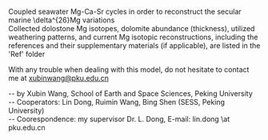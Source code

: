 Coupled seawater Mg-Ca-Sr cycles in order to reconstruct the secular marine \delta^{26}Mg variations  
Collected dolostone Mg isotopes, dolomite abundance (thickness), utilized weathering patterns, and current Mg isotopic reconstructions, including the references and their supplementary materials (if applicable), are listed in the 'Ref' folder

With any trouble when dealing with this model, do not hesitate to contact me at xubinwang@pku.edu.cn


-- by Xubin Wang, School of Earth and Space Sciences, Peking University  
-- Cooperators: Lin Dong, Ruimin Wang, Bing Shen (SESS, Peking University)  
-- Coorespondence: my supervisor Dr. L. Dong, E-mail: lin.dong \at pku.edu.cn
